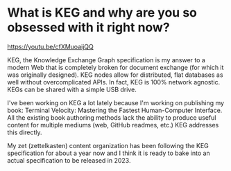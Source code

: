 # What is KEG and why are you so obsessed with it right now?

https://youtu.be/cfXMuoaijQQ

KEG, the Knowledge Exchange Graph specification is my answer to a modern
Web that is completely broken for document exchange (for which it was
originally designed). KEG nodes allow for distributed, flat databases as
well without overcomplicated APIs. In fact, KEG is 100% network
agnostic. KEGs can be shared with a simple USB drive.

I've been working on KEG a lot lately because I'm working on publishing
my book: Terminal Velocity: Mastering the Fastest Human-Computer
Interface. All the existing book authoring methods lack the ability to
produce useful content for multiple mediums (web, GitHub readmes, etc.)
KEG addresses this directly.

My zet (zettelkasten) content organization has been following the KEG
specification for about a year now and I think it is ready to bake into
an actual specification to be released in 2023.
